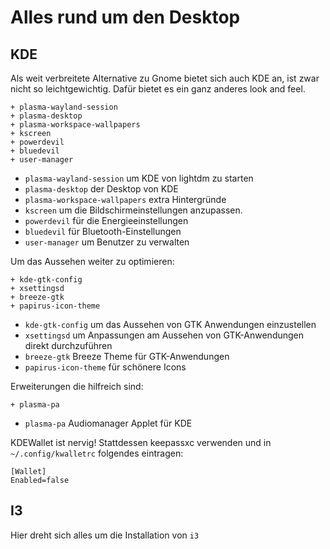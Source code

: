 # Alles rund um den Desktop


<!--
## GNOME - Wurde entfernt, weil ich es nicht geschafft habe dass der Display ordentlich gesperrt wird

Folgende Pakete erachte ich als essentiell um [Gnome](https://wiki.archlinux.de/title/GNOME) zu verwenden.

    - gnome-backgrounds
    - gnome-control-center
    - gnome-menus
    - gnome-shell
    - mutter
    - gnome-tweaks
    - gnome-shell-extensions
    - gdm

* `gnome-backgrounds` liefert verschiedene Hintergründe und Dateien für Gnome. 
* Mit `gnome-control-center` lassen sich grundlegende Einstellungen an Gnome vornehmen. 
* `gnome-menus` liefert verschiedene Menüeinträge für die installierten Programme. 
* `gnome-shell` ist der als grafische Shell bezeichnete Desktop.
* `mutter` ist der Window-Manager von Gnome.
* `gnome-tweaks` bietet [weitere Gnome Einstellungen](https://wiki.archlinux.de/title/GNOME#Tipps_und_Tricks)
* `gnome-shell-extensions` erlaubt das ändern des Themes der Gnome-Shell und fügt paar einfache Erweiterungen hinzu.
* `gdm` ermöglicht das sperren des Displays



Sinnvolle Erweiterungen:

    - gnome-shell-extension-dash-to-panel

* `dash-to-panel` fügt eine nette Taskleiste hinzu

Des Weiteren können folgende Erweiterungen aktiviert werden:

* `Applications Menu` fügt ein einfach zu bedienendes Anwendungsmenü hinzu
* `Horizontal workspaces` ändert das Workspace-Layout auf horizontal
* `User Themes` damit das Theme geändert werden kann.
* `widowNavigator` fügt Shortcuts für die Fenster und Wokspaces im **Overlay-Modus** hinzu
* `Workspace Indicator` zeigt an in welchem Workspace man sich befindet.


GOME legt zwei Sessions für Xorg an eine davon kann entfernt werden:

    sudo rm /usr/share/xsessions/gnome.desktop

-->


## KDE

Als weit verbreitete Alternative zu Gnome bietet sich auch KDE an, ist zwar nicht so leichtgewichtig. Dafür bietet es ein ganz anderes look and feel.

    + plasma-wayland-session
    + plasma-desktop
    + plasma-workspace-wallpapers
    + kscreen
    + powerdevil
    + bluedevil
    + user-manager

* `plasma-wayland-session` um KDE von lightdm zu starten
* `plasma-desktop` der Desktop von KDE
* `plasma-workspace-wallpapers` extra Hintergründe
* `kscreen` um die Bildschirmeinstellungen anzupassen.
* `powerdevil` für die Energieeinstellungen
* `bluedevil` für Bluetooth-Einstellungen
* `user-manager` um Benutzer zu verwalten

Um das Aussehen weiter zu optimieren:

    + kde-gtk-config
    + xsettingsd
    + breeze-gtk
    + papirus-icon-theme

* `kde-gtk-config` um das Aussehen von GTK Anwendungen einzustellen
* `xsettingsd` um Anpassungen am Aussehen von GTK-Anwendungen direkt durchzuführen
* `breeze-gtk` Breeze Theme für GTK-Anwendungen
* `papirus-icon-theme` für schönere Icons

Erweiterungen die hilfreich sind:

    + plasma-pa

* `plasma-pa` Audiomanager Applet für KDE

<!--
    plasma-nm ist nervig, der ist nicht kompatibel mit keepassxc, stattdessen einfach nm-applet zum Autostart hinzufügen
    
    - plasma-nm
* `plasma-nm` Netzwerkmanager Applet für KDE

-->

KDEWallet ist nervig! Stattdessen keepassxc verwenden und in `~/.config/kwalletrc` folgendes eintragen:

    [Wallet]
    Enabled=false



## I3 

Hier dreht sich alles um die Installation von `i3`